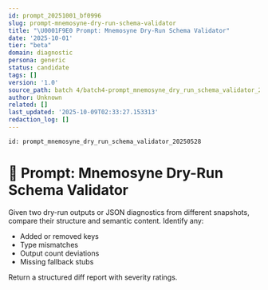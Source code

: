 ```yaml
---
id: prompt_20251001_bf0996
slug: prompt-mnemosyne-dry-run-schema-validator
title: "\U0001F9E0 Prompt: Mnemosyne Dry-Run Schema Validator"
date: '2025-10-01'
tier: "beta"
domain: diagnostic
persona: generic
status: candidate
tags: []
version: '1.0'
source_path: batch 4/batch4-prompt_mnemosyne_dry_run_schema_validator_20250528.md
author: Unknown
related: []
last_updated: '2025-10-09T02:33:27.153313'
redaction_log: []
---
```


`id: prompt_mnemosyne_dry_run_schema_validator_20250528`

# 🧠 Prompt: Mnemosyne Dry-Run Schema Validator

Given two dry-run outputs or JSON diagnostics from different snapshots, compare their structure and semantic content. Identify any:

- Added or removed keys
- Type mismatches
- Output count deviations
- Missing fallback stubs

Return a structured diff report with severity ratings.


